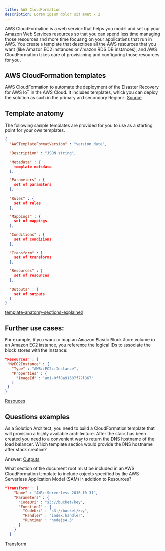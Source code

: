 ```yaml
---
title: AWS CloudFormation
description: Lorem ipsum dolor sit amet - 2
---
```


AWS CloudFormation is a web service that helps you model and set up your Amazon Web Services resources so that you can spend less time managing those resources and more time focusing on your applications that run in AWS. You create a template that describes all the AWS resources that you want (like Amazon EC2 instances or Amazon RDS DB instances), and AWS CloudFormation takes care of provisioning and configuring those resources for you.

## AWS CloudFormation templates

AWS CloudFormation to automate the deployment of the Disaster Recovery for AWS IoT in the AWS Cloud. It includes templates, which you can deploy the solution as such in the primary and secondary Regions. [Source](https://docs.aws.amazon.com/solutions/latest/disaster-recovery-for-aws-iot/aws-cloudformation-templates.html)

## Template anatomy

The following sample templates are provided for you to use as a starting point for your own templates. 


```json
{
  "AWSTemplateFormatVersion" : "version date",

  "Description" : "JSON string",

  "Metadata" : {
    template metadata
  },

  "Parameters" : {
    set of parameters
  },
  
  "Rules" : {
    set of rules
  },

  "Mappings" : {
    set of mappings
  },

  "Conditions" : {
    set of conditions
  },

  "Transform" : {
    set of transforms
  },

  "Resources" : {
    set of resources
  },
  
  "Outputs" : {
    set of outputs
  }
}

```
[template-anatomy-sections-explained](https://docs.aws.amazon.com/AWSCloudFormation/latest/UserGuide/template-anatomy.html#template-anatomy-sections)

## Further use cases:

For example, if you want to map an Amazon Elastic Block Store volume to an Amazon EC2 instance, you reference the logical IDs to associate the block stores with the instance:

 ```json
"Resources" : {
  "MyEC2Instance" : {
    "Type" : "AWS::EC2::Instance",
    "Properties" : {
      "ImageId" : "ami-0ff8a91507f77f867"
    }
  }
}
```
[Resouces](https://docs.aws.amazon.com/AWSCloudFormation/latest/UserGuide/resources-section-structure.html)

## Questions examples

As a Solution Architect, you need to build a CloudFormation template that will provision a highly available architecture. After the stack has been created you need to a convenient way to return the DNS hostname of the load balancer. Which template section would provide the DNS hostname after stack creation?        

Answer: [Outputs](https://docs.aws.amazon.com/AWSCloudFormation/latest/UserGuide/outputs-section-structure.html)



What section of the document root must be included in an AWS CloudFormation template to include objects specified by the AWS Serverless Application Model (SAM) in addition to Resources?

```json
"Transform" : {
    "Name" : "AWS::Serverless-2016-10-31",
    "Parameters" : {
      "CodeUri" : "s3://bucket/key",
      "Function1" : {
        "CodeUri" : "s3://bucket/key",
        "Handler" : "index.handler",
        "Runtime" : "nodejs4.3"
      }
    }
  }
```
[Transform](https://docs.aws.amazon.com/AWSCloudFormation/latest/UserGuide/transform-section-structure.html)
